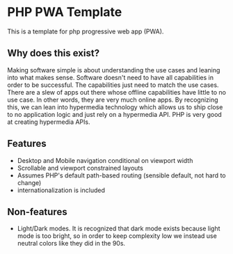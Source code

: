 # PHP PWA Template

This is a template for php progressive web app (PWA).

## Why does this exist?

Making software simple is about understanding the use cases and leaning into what
makes sense. Software doesn't need to have all capabilities in order to be successful.
The capabilities just need to match the use cases. There are a slew of apps out there
whose offline capabilities have little to no use case. In other words, they are very
much online apps. By recognizing this, we can lean into hypermedia technology which
allows us to ship close to no application logic and just rely on a hypermedia API.
PHP is very good at creating hypermedia APIs.

## Features

- Desktop and Mobile navigation conditional on viewport width
- Scrollable and viewport constrained layouts
- Assumes PHP's default path-based routing (sensible default, not hard to change)
- internationalization is included

## Non-features

- Light/Dark modes. It is recognized that dark mode exists because light mode is
  too bright, so in order to keep complexity low we instead use neutral colors like
  they did in the 90s.
